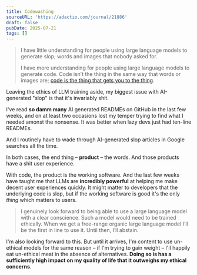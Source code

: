 ```yaml
---
title: Codewashing
sourceURL: 'https://adactio.com/journal/21886'
draft: false
pubDate: 2025-07-21
tags: []
---
```


> I have little understanding for people using large language models to generate slop; words and images that nobody asked for.
>
> I have more understanding for people using large language models to generate code. Code isn’t the thing in the same way that words or images are; [code is the thing that gets you to the thing](https://youtu.be/QeY_5n75zPM?si=7Yajowz6aHEoL07u).

Leaving the ethics of LLM training aside, my biggest issue with AI-generated "slop" is that it's invariably shit.

I've read **so damm many** AI generated READMEs on GitHub in the last few weeks, and on at least two occasions lost my temper trying to find what I needed amonst the nonsense. It was better when lazy devs just had ten-line READMEs.

And I routinely have to wade through AI-generated slop articles in Google searches all the time.

In both cases, the end thing – **product** – the words. And those products have a shit user experience.

With code, the product is the working software. And the last few weeks have taught me that LLMs are **incredibly powerful** at helping me make decent user experiences quickly. It might matter to developers that the underlying code is slop, but if the working software is good it's the only _thing_ which matters to users.

> I genuinely look forward to being able to use a large language model with a clear conscience. Such a model would need to be trained ethically. When we get a free-range organic large language model I’ll be the first in line to use it. Until then, I’ll abstain.

I'm also looking forward to this. But until it arrives, I'm content to use un-ethical models for the same reason – if I'm trying to gain weight – I'll happily eat un-ethical meat in the absence of alternatives. **Doing so is has a sufficiently high impact on my quality of life that it outweighs my ethical concerns**.
